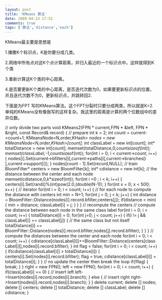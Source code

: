 ```yaml
---
layout: post
title: 'KMeans 算法'
date: 2009-04-23 17:52
comments: true
tags: ['算法','distance','each']
---
```


KMeans最主要是思想是

1.播撒K个标识点，K是你要分成几类。

2.网络中所有点对这K个点计算距离，并归入最近的一个标识点中。这样就得到K个类

3.重新计算这K个类的中心距离。

4.是否要更新K个类的中心距离，是否迭代次数为0，如果要更新标识点的位置，并且迭代次数不为0，更新标识点，并跳转回2.

下面是为FPT
写的KMeans算法。这个FPT分裂时只要分成两类，所以就是K=2.单纯的KMeans没有像我写的这样复杂。我这里的距离是计算的两个位数组中的差异位数。

// only divide two parts void KMeans2(FPN * current,FPN * &left, FPN * &right,
const Record<N>& record) { // prepare int k = 2; int count = current->count+1;
KMeansNode<N,order,KHash> *nodes = new KMeansNode<N,order,KHash>[count]; int*
classLabel = new int[count]; int* totalDistance = new int[count];
memset(totalDistance,0,count*sizeof(int));
memset(classLabel,-1,count*sizeof(int)); for(int i = 0; i < current->count;
i++) { nodes[i].Set(current->bfilters[i],current->paths[i],current->branches[i
],current->support[i]); } nodes[count - 1].Set(record,NULL); // train
BloomFilter<N>* centers = new BloomFilter<N>[k]; int* cdistance = new int[k];
// the distance between the center and each node
memset(cdistance,0,k*sizeof(int)); for(int i =0 ; i < k; i++) {
centers[i].Set(rand()%(int)pow(2.0,(double)N-1)); } for(int x = 0; x < 500;
x++) { // iterator for(int i = 0; i < count; i++) { // for each node to
compute the distance with centers int min = N+1; for(int j = 0; j < k; j++) {
int distance = BloomFilter<N>::Distance(nodes[i].record.bfilter,centers[j]);
if(distance < min) { min = distance; classLabel[i] = j; } } } // recompute the
centers // compute the distance between each node in the same class label
for(int i = 0; i < count; i++) { totalDistance[i] = 0; for(int j=0; j < count;
j++) { if(i != j && classLabel[i] == classLabel[j]) { // the same class but
not itself totalDistance[i] +=
BloomFilter<N>::Distance(nodes[i].record.bfilter,nodes[j].record.bfilter); } }
} // compute the distances between the center and each node for(int i = 0; i <
count; i++) { cdistance[classLabel[i]]+=BloomFilter<N>::Distance(centers[class
Label[i]],nodes[i].record.bfilter); } int flag = false; for(int i = 0; i <
count; i++) { if(cdistance[classLabel[i]] > totalDistance[i]) {
centers[i].Set(nodes[i].record.bfilter); flag = true; cdistance[classLabel[i]]
= totalDistance[i]; } } // no update the center then break the loop if(!flag)
{ break; } } right = new FPN(); left = new FPN(); for(int i = 0; i < count;
i++) { if(classLabel[i] == 0) { // insert left
left->Insert(nodes[i].record,nodes[i].branch); } else { // insert right
right->Insert(nodes[i].record,nodes[i].branch); } } delete current; delete []
nodes; delete [] centers; delete [] totalDistance; delete [] classLabel;
delete [] cdistance; }


